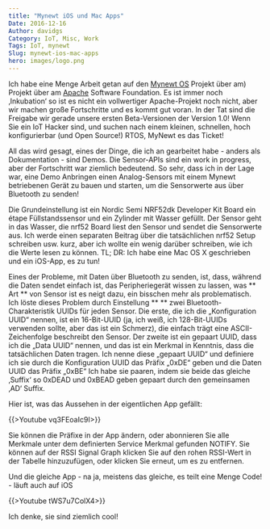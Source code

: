 ```yaml
---
title: "Mynewt iOS und Mac Apps"
Date: 2016-12-16
Author: davidgs
Category: IoT, Misc, Work
Tags: IoT, mynewt
Slug: mynewt-ios-mac-apps
hero: images/logo.png
---
```


Ich habe eine Menge Arbeit getan auf den [Mynewt OS](https://mynewt.apache.org) Projekt über am) Projekt über am [Apache](http://apache.org) Software Foundation. Es ist immer noch ‚Inkubation‘ so ist es nicht ein vollwertiger Apache-Projekt noch nicht, aber wir machen große Fortschritte und es kommt gut voran. In der Tat sind die Freigabe wir gerade unsere ersten Beta-Versionen der Version 1.0! Wenn Sie ein IoT Hacker sind, und suchen nach einem kleinen, schnellen, hoch konfigurierbar (und Open Source!) RTOS, MyNewt es das Ticket!

All das wird gesagt, eines der Dinge, die ich an gearbeitet habe - anders als Dokumentation - sind Demos. Die Sensor-APIs sind ein work in progress, aber der Fortschritt war ziemlich bedeutend. So sehr, dass ich in der Lage war, eine Demo Anbringen einen Analog-Sensors mit einem Mynewt betriebenen Gerät zu bauen und starten, um die Sensorwerte aus über Bluetooth zu senden!

Die Grundeinstellung ist ein Nordic Semi NRF52dk Developer Kit Board ein étape Füllstandssensor und ein Zylinder mit Wasser gefüllt. Der Sensor geht in das Wasser, die nrf52 Board liest den Sensor und sendet die Sensorwerte aus. Ich werde einen separaten Beitrag über die tatsächlichen nrf52 Setup schreiben usw. kurz, aber ich wollte ein wenig darüber schreiben, wie ich die Werte lesen zu können. TL; DR: Ich habe eine Mac OS X geschrieben und ein iOS-App, es zu tun!

Eines der Probleme, mit Daten über Bluetooth zu senden, ist, dass, während die Daten sendet einfach ist, das Peripheriegerät wissen zu lassen, was ** Art ** von Sensor ist es neigt dazu, ein bisschen mehr als problematisch. Ich löste dieses Problem durch Einstellung ** ** zwei Bluetooth-Charakteristik UUIDs für jeden Sensor. Die erste, die ich die „Konfiguration UUID“ nennen, ist ein 16-Bit-UUID (ja, ich weiß, ich 128-Bit-UUIDs verwenden sollte, aber das ist ein Schmerz), die einfach trägt eine ASCII-Zeichenfolge beschreibt den Sensor. Der zweite ist ein gepaart UUID, dass ich die „Data UUID“ nennen, und das ist ein Merkmal in Kenntnis, dass die tatsächlichen Daten tragen. Ich nenne diese „gepaart UUID“ und definiere ich sie durch die Konfiguration UUID das Präfix „0xDE“ geben und die Daten UUID das Präfix „0xBE“ Ich habe sie paaren, indem sie beide das gleiche ‚Suffix‘ so 0xDEAD und 0xBEAD geben gepaart durch den gemeinsamen ‚AD‘ Suffix.

Hier ist, was das Aussehen in der eigentlichen App gefällt:

{{>Youtube vq3FEoaIc9I>}}

Sie können die Präfixe in der App ändern, oder abonnieren Sie alle Merkmale unter dem definierten Service Merkmal gefunden NOTIFY. Sie können auf der RSSI Signal Graph klicken Sie auf den rohen RSSI-Wert in der Tabelle hinzuzufügen, oder klicken Sie erneut, um es zu entfernen.

Und die gleiche App - na ja, meistens das gleiche, es teilt eine Menge Code! - läuft auch auf iOS

{{>Youtube tWS7u7ColX4>}}

Ich denke, sie sind ziemlich cool!
